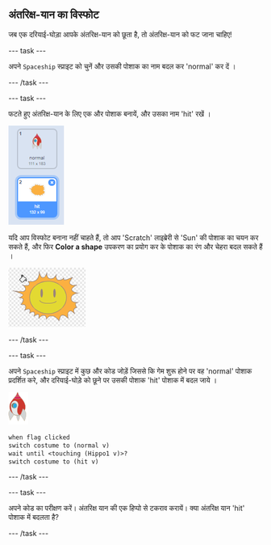 ## अंतरिक्ष-यान का विस्फोट

जब एक दरियाई-घोड़ा आपके अंतरिक्ष-यान को छूता है, तो अंतरिक्ष-यान को फट जाना चाहिए!

--- task ---

अपने `Spaceship` स्प्राइट को चुनें और उसकी पोशाक का नाम बदल कर 'normal' कर दें ।

--- /task ---

--- task ---

फटते हुए अंतरिक्ष-यान के लिए एक और पोशाक बनायें, और उसका नाम 'hit' रखें ।

![स्क्रीनशॉट](images/invaders-spaceship-costumes.png)

यदि आप विस्फोट बनाना नहीं चाहते हैं, तो आप 'Scratch' लाइब्रेरी से 'Sun' की पोशाक का चयन कर सकते हैं, और फिर **Color a shape** उपकरण का प्रयोग कर के पोशाक का रंग और चेहरा बदल सकते हैं ।

![स्क्रीनशॉट](images/invaders-sun.png)

--- /task ---

--- task ---

अपने `Spaceship` स्प्राइट में कुछ और कोड जोड़ें जिससे कि गेम शुरू होने पर वह 'normal' पोशाक प्रदर्शित करे, और दरियाई-घोड़े को छूने पर उसकी पोशाक 'hit' पोशाक में बदल जाये ।

![रॉकेट स्प्राइट](images/rocket-sprite.png)

```blocks3
when flag clicked
switch costume to (normal v)
wait until <touching (Hippo1 v)>?
switch costume to (hit v)
```

--- /task ---

--- task ---

अपने कोड का परीक्षण करें। अंतरिक्ष यान की एक हिप्पो से टकराव करायें। क्या अंतरिक्ष यान 'hit' पोशाक में बदलता है?

--- /task ---